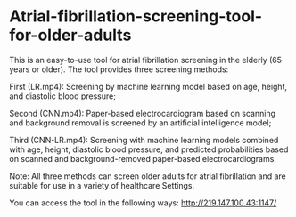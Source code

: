 # Atrial-fibrillation-screening-tool-for-older-adults

This is an easy-to-use tool for atrial fibrillation screening in the elderly (65 years or older). The tool provides three screening methods:

  First (LR.mp4): Screening by machine learning model based on age, height, and diastolic blood pressure;
      
  Second (CNN.mp4): Paper-based electrocardiogram based on scanning and background removal is screened by an artificial intelligence model;
      
  Third (CNN-LR.mp4): Screening with machine learning models combined with age, height, diastolic blood pressure, and predicted probabilities based on scanned and background-removed paper-based electrocardiograms.
      
Note: All three methods can screen older adults for atrial fibrillation and are suitable for use in a variety of healthcare Settings.

You can access the tool in the following ways: http://219.147.100.43:1147/
